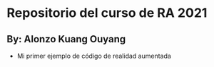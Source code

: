 # Repositorio del curso de RA 2021

## By: Alonzo Kuang Ouyang

- Mi primer ejemplo de código de realidad aumentada
